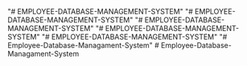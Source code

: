 "# EMPLOYEE-DATABASE-MANAGEMENT-SYSTEM" 
"# EMPLOYEE-DATABASE-MANAGEMENT-SYSTEM" 
"# EMPLOYEE-DATABASE-MANAGEMENT-SYSTEM" 
"# EMPLOYEE-DATABASE-MANAGEMENT-SYSTEM" 
"# EMPLOYEE-DATABASE-MANAGEMENT-SYSTEM" 
"# Employee-Database-Managament-System" 
#   E m p l o y e e - D a t a b a s e - M a n a g a m e n t - S y s t e m  
 